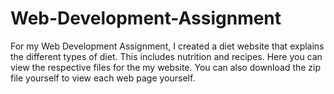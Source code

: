 # Web-Development-Assignment
For my Web Development Assignment, I created a diet website that explains the different types of diet. This includes nutrition and recipes. 
Here you can view the respective files for the my website.
You can also download the zip file yourself to view each web page yourself.
